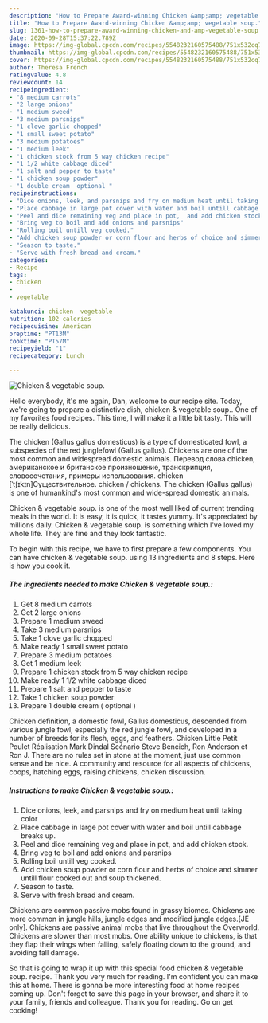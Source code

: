 ```yaml
---
description: "How to Prepare Award-winning Chicken &amp;amp; vegetable soup."
title: "How to Prepare Award-winning Chicken &amp;amp; vegetable soup."
slug: 1361-how-to-prepare-award-winning-chicken-and-amp-vegetable-soup
date: 2020-09-28T15:37:22.789Z
image: https://img-global.cpcdn.com/recipes/5548232160575488/751x532cq70/chicken-vegetable-soup-recipe-main-photo.jpg
thumbnail: https://img-global.cpcdn.com/recipes/5548232160575488/751x532cq70/chicken-vegetable-soup-recipe-main-photo.jpg
cover: https://img-global.cpcdn.com/recipes/5548232160575488/751x532cq70/chicken-vegetable-soup-recipe-main-photo.jpg
author: Theresa French
ratingvalue: 4.8
reviewcount: 14
recipeingredient:
- "8 medium carrots"
- "2 large onions"
- "1 medium sweed"
- "3 medium parsnips"
- "1 clove garlic chopped"
- "1 small sweet potato"
- "3 medium potatoes"
- "1 medium leek"
- "1 chicken stock from 5 way chicken recipe"
- "1 1/2 white cabbage diced"
- "1 salt and pepper to taste"
- "1 chicken soup powder"
- "1 double cream  optional "
recipeinstructions:
- "Dice onions, leek, and parsnips and fry on medium heat until taking color"
- "Place cabbage in large pot cover with water and boil untill cabbage breaks up."
- "Peel and dice remaining veg and place in pot,  and add chicken stock."
- "Bring veg to boil and add onions and parsnips"
- "Rolling boil untill veg cooked."
- "Add chicken soup powder or corn flour and herbs of choice and simmer untill flour cooked out and soup thickened."
- "Season to taste."
- "Serve with fresh bread and cream."
categories:
- Recipe
tags:
- chicken
- 
- vegetable

katakunci: chicken  vegetable 
nutrition: 102 calories
recipecuisine: American
preptime: "PT13M"
cooktime: "PT57M"
recipeyield: "1"
recipecategory: Lunch

---
```



![Chicken &amp; vegetable soup.](https://img-global.cpcdn.com/recipes/5548232160575488/751x532cq70/chicken-vegetable-soup-recipe-main-photo.jpg)

Hello everybody, it's me again, Dan, welcome to our recipe site. Today, we're going to prepare a distinctive dish, chicken &amp; vegetable soup.. One of my favorites food recipes. This time, I will make it a little bit tasty. This will be really delicious.

The chicken (Gallus gallus domesticus) is a type of domesticated fowl, a subspecies of the red junglefowl (Gallus gallus). Chickens are one of the most common and widespread domestic animals. Перевод слова chicken, американское и британское произношение, транскрипция, словосочетания, примеры использования. chicken [ˈtʃɪkɪn]Существительное. chicken / chickens. The chicken (Gallus gallus) is one of humankind&#39;s most common and wide-spread domestic animals.

Chicken &amp; vegetable soup. is one of the most well liked of current trending meals in the world. It is easy, it is quick, it tastes yummy. It's appreciated by millions daily. Chicken &amp; vegetable soup. is something which I've loved my whole life. They are fine and they look fantastic.


To begin with this recipe, we have to first prepare a few components. You can have chicken &amp; vegetable soup. using 13 ingredients and 8 steps. Here is how you cook it.

<!--inarticleads1-->

##### The ingredients needed to make Chicken &amp; vegetable soup.:

1. Get 8 medium carrots
1. Get 2 large onions
1. Prepare 1 medium sweed
1. Take 3 medium parsnips
1. Take 1 clove garlic chopped
1. Make ready 1 small sweet potato
1. Prepare 3 medium potatoes
1. Get 1 medium leek
1. Prepare 1 chicken stock from 5 way chicken recipe
1. Make ready 1 1/2 white cabbage diced
1. Prepare 1 salt and pepper to taste
1. Take 1 chicken soup powder
1. Prepare 1 double cream ( optional )


Chicken definition, a domestic fowl, Gallus domesticus, descended from various jungle fowl, especially the red jungle fowl, and developed in a number of breeds for its flesh, eggs, and feathers. Chicken Little Petit Poulet Réalisation Mark Dindal Scénario Steve Bencich, Ron Anderson et Ron J. There are no rules set in stone at the moment, just use common sense and be nice. A community and resource for all aspects of chickens, coops, hatching eggs, raising chickens, chicken discussion. 

<!--inarticleads2-->

##### Instructions to make Chicken &amp; vegetable soup.:

1. Dice onions, leek, and parsnips and fry on medium heat until taking color
1. Place cabbage in large pot cover with water and boil untill cabbage breaks up.
1. Peel and dice remaining veg and place in pot,  and add chicken stock.
1. Bring veg to boil and add onions and parsnips
1. Rolling boil untill veg cooked.
1. Add chicken soup powder or corn flour and herbs of choice and simmer untill flour cooked out and soup thickened.
1. Season to taste.
1. Serve with fresh bread and cream.


Chickens are common passive mobs found in grassy biomes. Chickens are more common in jungle hills, jungle edges and modified jungle edges.‌[JE only]. Chickens are passive animal mobs that live throughout the Overworld. Chickens are slower than most mobs. One ability unique to chickens, is that they flap their wings when falling, safely floating down to the ground, and avoiding fall damage. 

So that is going to wrap it up with this special food chicken &amp; vegetable soup. recipe. Thank you very much for reading. I'm confident you can make this at home. There is gonna be more interesting food at home recipes coming up. Don't forget to save this page in your browser, and share it to your family, friends and colleague. Thank you for reading. Go on get cooking!
